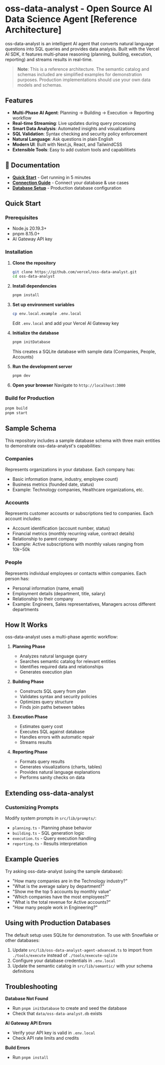 # oss-data-analyst - Open Source AI Data Science Agent [Reference Architecture]

oss-data-analyst is an intelligent AI agent that converts natural language questions into SQL queries and provides data analysis. Built with the Vercel AI SDK, it features multi-phase reasoning (planning, building, execution, reporting) and streams results in real-time.

> **Note**: This is a reference architecture. The semantic catalog and schemas included are simplified examples for demonstration purposes. Production implementations should use your own data models and schemas.

## Features

- **Multi-Phase AI Agent**: Planning → Building → Execution → Reporting workflow
- **Real-time Streaming**: Live updates during query processing
- **Smart Data Analysis**: Automated insights and visualizations
- **SQL Validation**: Syntax checking and security policy enforcement
- **Natural Language**: Ask questions in plain English
- **Modern UI**: Built with Next.js, React, and TailwindCSS
- **Extensible Tools**: Easy to add custom tools and capabilitiets

## 📖 Documentation

- **[Quick Start](#quick-start)** - Get running in 5 minutes
- **[Connection Guide](./CONNECTION_GUIDE.md)** - Connect your database & use cases
- **[Database Setup](#using-with-production-databases)** - Production database configuration

## Quick Start

### Prerequisites

- Node.js 20.19.3+
- pnpm 8.15.0+
- AI Gateway API key

### Installation

1. **Clone the repository**
   ```bash
   git clone https://github.com/vercel/oss-data-analyst.git
   cd oss-data-analyst
   ```

2. **Install dependencies**
   ```bash
   pnpm install
   ```

3. **Set up environment variables**
   ```bash
   cp env.local.example .env.local
   ```
   Edit `.env.local` and add your Vercel AI Gateway key

4. **Initialize the database**
   ```bash
   pnpm initDatabase
   ```
   This creates a SQLite database with sample data (Companies, People, Accounts)

5. **Run the development server**
   ```bash
   pnpm dev
   ```

6. **Open your browser**
   Navigate to `http://localhost:3000`

### Build for Production

```bash
pnpm build
pnpm start
```

## Sample Schema

This repository includes a sample database schema with three main entities to demonstrate oss-data-analyst's capabilities:

### **Companies**
Represents organizations in your database. Each company has:
- Basic information (name, industry, employee count)
- Business metrics (founded date, status)
- Example: Technology companies, Healthcare organizations, etc.

### **Accounts**
Represents customer accounts or subscriptions tied to companies. Each account includes:
- Account identification (account number, status)
- Financial metrics (monthly recurring value, contract details)
- Relationship to parent company
- Example: Active subscriptions with monthly values ranging from $10k-$50k

### **People**
Represents individual employees or contacts within companies. Each person has:
- Personal information (name, email)
- Employment details (department, title, salary)
- Relationship to their company
- Example: Engineers, Sales representatives, Managers across different departments


## How It Works

oss-data-analyst uses a multi-phase agentic workflow:

1. **Planning Phase**
   - Analyzes natural language query
   - Searches semantic catalog for relevant entities
   - Identifies required data and relationships
   - Generates execution plan

2. **Building Phase**
   - Constructs SQL query from plan
   - Validates syntax and security policies
   - Optimizes query structure
   - Finds join paths between tables

3. **Execution Phase**
   - Estimates query cost
   - Executes SQL against database
   - Handles errors with automatic repair
   - Streams results

4. **Reporting Phase**
   - Formats query results
   - Generates visualizations (charts, tables)
   - Provides natural language explanations
   - Performs sanity checks on data

## Extending oss-data-analyst

### Customizing Prompts

Modify system prompts in `src/lib/prompts/`:
- `planning.ts` - Planning phase behavior
- `building.ts` - SQL generation logic
- `execution.ts` - Query execution handling
- `reporting.ts` - Results interpretation

## Example Queries

Try asking oss-data-analyst (using the sample database):

- "How many companies are in the Technology industry?"
- "What is the average salary by department?"
- "Show me the top 5 accounts by monthly value"
- "Which companies have the most employees?"
- "What is the total revenue for Active accounts?"
- "How many people work in Engineering?"

## Using with Production Databases

The default setup uses SQLite for demonstration. To use with Snowflake or other databases:

1. Update `src/lib/oss-data-analyst-agent-advanced.ts` to import from `./tools/execute` instead of `./tools/execute-sqlite`
2. Configure your database credentials in `.env.local`
3. Update the semantic catalog in `src/lib/semantic/` with your schema definitions

## Troubleshooting

**Database Not Found**
- Run `pnpm initDatabase` to create and seed the database
- Check that `data/oss-data-analyst.db` exists

**AI Gateway API Errors**
- Verify your API key is valid in `.env.local`
- Check API rate limits and credits

**Build Errors**
- Run `pnpm install`